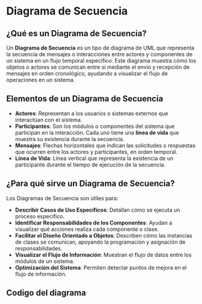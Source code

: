 # Diagrama de Secuencia

## ¿Qué es un Diagrama de Secuencia?

Un **Diagrama de Secuencia** es un tipo de diagrama de UML que representa la secuencia de mensajes o interacciones entre actores y componentes de un sistema en un flujo temporal específico. Este diagrama muestra cómo los objetos o actores se comunican entre sí mediante el envío y recepción de mensajes en orden cronológico, ayudando a visualizar el flujo de operaciones en un sistema.

## Elementos de un Diagrama de Secuencia

- **Actores**: Representan a los usuarios o sistemas externos que interactúan con el sistema.
- **Participantes**: Son los módulos o componentes del sistema que participan en la interacción. Cada uno tiene una **línea de vida** que muestra su existencia durante la secuencia.
- **Mensajes**: Flechas horizontales que indican las solicitudes o respuestas que ocurren entre los actores y participantes, en orden temporal.
- **Línea de Vida**: Línea vertical que representa la existencia de un participante durante el tiempo de ejecución de la secuencia.

## ¿Para qué sirve un Diagrama de Secuencia?

Los Diagramas de Secuencia son útiles para:

- **Describir Casos de Uso Específicos**: Detallan cómo se ejecuta un proceso específico.
- **Identificar Responsabilidades de los Componentes**: Ayudan a visualizar qué acciones realiza cada componente o clase.
- **Facilitar el Diseño Orientado a Objetos**: Describen cómo las instancias de clases se comunican, apoyando la programación y asignación de responsabilidades.
- **Visualizar el Flujo de Información**: Muestran el flujo de datos entre los módulos de un sistema.
- **Optimización del Sistema**: Permiten detectar puntos de mejora en el flujo de información.

## Codigo del diagrama
```planuml
